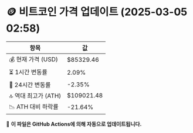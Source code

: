 # 🪙 비트코인 가격 업데이트 (2025-03-05 02:58)

| 항목                | 값 |
|--------------------|----------------|
| 💰 현재 가격 (USD) | $85329.46 |
| ⏳ 1시간 변동률    | 2.09% |
| 📆 24시간 변동률   | -2.35% |
| 🔝 역대 최고가 (ATH) | $109021.48 |
| 📉 ATH 대비 하락률 | -21.64% |

🔄 **이 파일은 GitHub Actions에 의해 자동으로 업데이트됩니다.**
